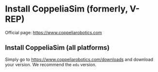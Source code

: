 # Install CoppeliaSim (formerly, V-REP)

Official page: <https://www.coppeliarobotics.com>

## Install CoppeliaSim (all platforms)

Simply go to <https://www.coppeliarobotics.com/downloads> and download your version. We recommend the `edu` version.
